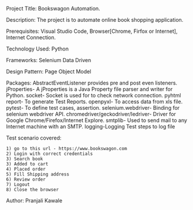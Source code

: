 Project Title:
    Bookswagon Automation.

Description:
    The project is to automate online book shopping application.

Prerequisites:
    Visual Studio Code,
    Browser[Chrome, Firfox or Internet],
    Internet Connection.

Technology Used:
    Python
    
Frameworks:
    Selenium
    Data Driven

Design Pattern: 
    Page Object Model

Packages:
    AbstractEventListener provides pre and post even listeners.
    jProperties- A jProperties is a Java Property file parser and writer for Python.
    socket- Socket is used for to check network connection.
    pyhtml report- To generate Test Reports.
    openpyxl- To access data from xls file.
    pytest- To define test cases, assertion.
    selenium.webdriver- Binding for selenium webdriver API.
    chromedriver/geckodriver/Iedriver- Driver for Google Chrome/Firefox/Internet Explore.
    smtplib- Used to send mail to any Internet machine with an SMTP.
    logging-Logging Test steps to log file

Test scenario covered:

    1) go to this url - https://www.bookswagon.com
    2) Login with correct credentials
    3) Search book
    3) Added to cart
    4) Placed order
    5) Fill Shipping address
    6) Review order
    7) Logout
    8) Close the browser

Author:
    Pranjali Kawale